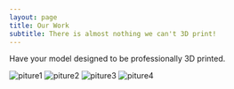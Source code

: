 ```yaml
---
layout: page
title: Our Work
subtitle: There is almost nothing we can't 3D print!
---
```

Have your model designed to be professionally 3D printed.

![piture1](RB2Designs.github.io/img/img1.jpg) 
![piture2](RB2Designs.github.io/img/img2.jpg)
![piture3](RB2Designs.github.io/img/img3.jpg)
![piture4](RB2Designs.github.io/img/img4.jpg)
